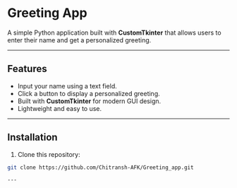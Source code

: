 # Greeting App

A simple Python application built with **CustomTkinter** that allows users to enter their name and get a personalized greeting.

---

## Features

- Input your name using a text field.  
- Click a button to display a personalized greeting.  
- Built with **CustomTkinter** for modern GUI design.  
- Lightweight and easy to use.  

---

## Installation

1. Clone this repository:

```bash
git clone https://github.com/Chitransh-AFK/Greeting_app.git

---
